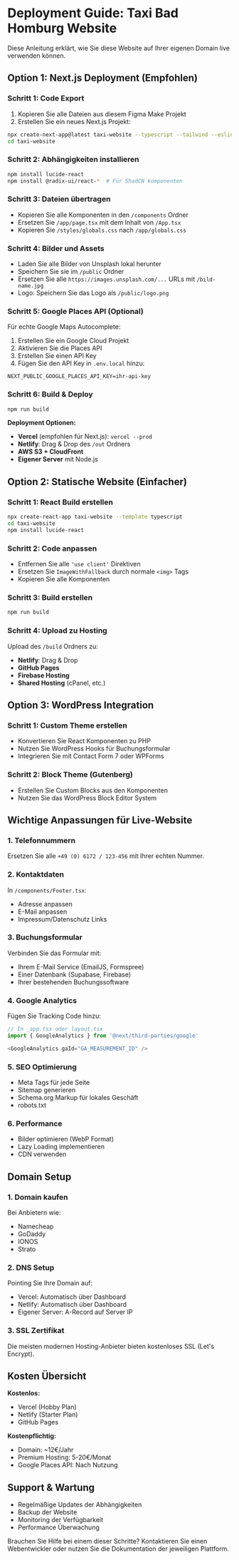 # Deployment Guide: Taxi Bad Homburg Website

Diese Anleitung erklärt, wie Sie diese Website auf Ihrer eigenen Domain live verwenden können.

## Option 1: Next.js Deployment (Empfohlen)

### Schritt 1: Code Export
1. Kopieren Sie alle Dateien aus diesem Figma Make Projekt
2. Erstellen Sie ein neues Next.js Projekt:
```bash
npx create-next-app@latest taxi-website --typescript --tailwind --eslint
cd taxi-website
```

### Schritt 2: Abhängigkeiten installieren
```bash
npm install lucide-react
npm install @radix-ui/react-*  # Für ShadCN komponenten
```

### Schritt 3: Dateien übertragen
- Kopieren Sie alle Komponenten in den `/components` Ordner
- Ersetzen Sie `/app/page.tsx` mit dem Inhalt von `/App.tsx`
- Kopieren Sie `/styles/globals.css` nach `/app/globals.css`

### Schritt 4: Bilder und Assets
- Laden Sie alle Bilder von Unsplash lokal herunter
- Speichern Sie sie im `/public` Ordner
- Ersetzen Sie alle `https://images.unsplash.com/...` URLs mit `/bild-name.jpg`
- Logo: Speichern Sie das Logo als `/public/logo.png`

### Schritt 5: Google Places API (Optional)
Für echte Google Maps Autocomplete:
1. Erstellen Sie ein Google Cloud Projekt
2. Aktivieren Sie die Places API
3. Erstellen Sie einen API Key
4. Fügen Sie den API Key in `.env.local` hinzu:
```
NEXT_PUBLIC_GOOGLE_PLACES_API_KEY=ihr-api-key
```

### Schritt 6: Build & Deploy
```bash
npm run build
```

**Deployment Optionen:**
- **Vercel** (empfohlen für Next.js): `vercel --prod`
- **Netlify**: Drag & Drop des `/out` Ordners
- **AWS S3 + CloudFront**
- **Eigener Server** mit Node.js

## Option 2: Statische Website (Einfacher)

### Schritt 1: React Build erstellen
```bash
npx create-react-app taxi-website --template typescript
cd taxi-website
npm install lucide-react
```

### Schritt 2: Code anpassen
- Entfernen Sie alle `'use client'` Direktiven
- Ersetzen Sie `ImageWithFallback` durch normale `<img>` Tags
- Kopieren Sie alle Komponenten

### Schritt 3: Build erstellen
```bash
npm run build
```

### Schritt 4: Upload zu Hosting
Upload des `/build` Ordners zu:
- **Netlify**: Drag & Drop
- **GitHub Pages**
- **Firebase Hosting**
- **Shared Hosting** (cPanel, etc.)

## Option 3: WordPress Integration

### Schritt 1: Custom Theme erstellen
- Konvertieren Sie React Komponenten zu PHP
- Nutzen Sie WordPress Hooks für Buchungsformular
- Integrieren Sie mit Contact Form 7 oder WPForms

### Schritt 2: Block Theme (Gutenberg)
- Erstellen Sie Custom Blocks aus den Komponenten
- Nutzen Sie das WordPress Block Editor System

## Wichtige Anpassungen für Live-Website

### 1. Telefonnummern
Ersetzen Sie alle `+49 (0) 6172 / 123-456` mit Ihrer echten Nummer.

### 2. Kontaktdaten
In `/components/Footer.tsx`:
- Adresse anpassen
- E-Mail anpassen
- Impressum/Datenschutz Links

### 3. Buchungsformular
Verbinden Sie das Formular mit:
- Ihrem E-Mail Service (EmailJS, Formspree)
- Einer Datenbank (Supabase, Firebase)
- Ihrer bestehenden Buchungssoftware

### 4. Google Analytics
Fügen Sie Tracking Code hinzu:
```javascript
// In _app.tsx oder layout.tsx
import { GoogleAnalytics } from '@next/third-parties/google'

<GoogleAnalytics gaId="GA_MEASUREMENT_ID" />
```

### 5. SEO Optimierung
- Meta Tags für jede Seite
- Sitemap generieren
- Schema.org Markup für lokales Geschäft
- robots.txt

### 6. Performance
- Bilder optimieren (WebP Format)
- Lazy Loading implementieren
- CDN verwenden

## Domain Setup

### 1. Domain kaufen
Bei Anbietern wie:
- Namecheap
- GoDaddy  
- IONOS
- Strato

### 2. DNS Setup
Pointing Sie Ihre Domain auf:
- Vercel: Automatisch über Dashboard
- Netlify: Automatisch über Dashboard
- Eigener Server: A-Record auf Server IP

### 3. SSL Zertifikat
Die meisten modernen Hosting-Anbieter bieten kostenloses SSL (Let's Encrypt).

## Kosten Übersicht

**Kostenlos:**
- Vercel (Hobby Plan)
- Netlify (Starter Plan)
- GitHub Pages

**Kostenpflichtig:**
- Domain: ~12€/Jahr
- Premium Hosting: 5-20€/Monat
- Google Places API: Nach Nutzung

## Support & Wartung

- Regelmäßige Updates der Abhängigkeiten
- Backup der Website
- Monitoring der Verfügbarkeit
- Performance Überwachung

Brauchen Sie Hilfe bei einem dieser Schritte? Kontaktieren Sie einen Webentwickler oder nutzen Sie die Dokumentation der jeweiligen Plattform.